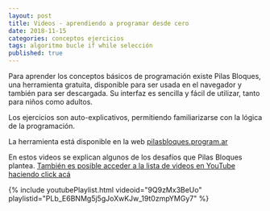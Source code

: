 ```yaml
---
layout: post
title: Videos - aprendiendo a programar desde cero
date: 2018-11-15
categories: conceptos ejercicios
tags: algoritmo bucle if while selección
published: true
---
```


Para aprender los conceptos básicos de programación existe Pilas Bloques, una herramienta gratuita, disponible para ser usada en el navegador y también para ser descargada. Su interfaz es sencilla y fácil de utilizar, tanto para niños como adultos.

Los ejercicios son auto-explicativos, permitiendo familiarizarse con la lógica de la programación.

La herramienta está disponible en la web [pilasbloques.program.ar](http://pilasbloques.program.ar)

En estos videos se explican algunos de los desafíos que Pilas Bloques plantea. [También es posible acceder a la lista de videos en YouTube haciendo click acá](https://www.youtube.com/watch?v=9Q9zMx3BeUo&list=PLb_E6BNMg5j5gJoXwKJw_19t0zmpYMGy7)

{% include youtubePlaylist.html videoid="9Q9zMx3BeUo" playlistid="PLb_E6BNMg5j5gJoXwKJw_19t0zmpYMGy7" %}
